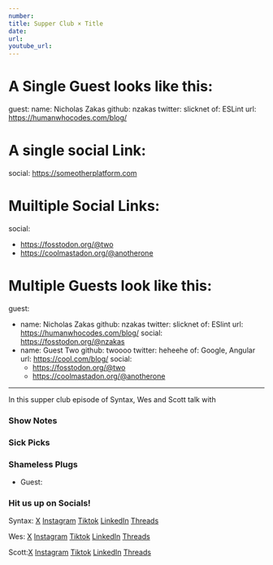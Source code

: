 ```yaml
---
number:
title: Supper Club × Title
date:
url:
youtube_url:
---
```


# A Single Guest looks like this:
guest:
  name: Nicholas Zakas
  github: nzakas
  twitter: slicknet
  of: ESLint
  url: https://humanwhocodes.com/blog/
  # A single social Link:
  social: https://someotherplatform.com
  # Muiltiple Social Links:
  social:
  - https://fosstodon.org/@two
  - https://coolmastadon.org/@anotherone

# Multiple Guests look like this:
guest:
  - name: Nicholas Zakas
    github: nzakas
    twitter: slicknet
    of: ESlint
    url: https://humanwhocodes.com/blog/
    social: https://fosstodon.org/@nzakas
  - name: Guest Two
    github: twoooo
    twitter: heheehe
    of: Google, Angular
    url: https://cool.com/blog/
    social:
      - https://fosstodon.org/@two
      - https://coolmastadon.org/@anotherone
---

In this supper club episode of Syntax, Wes and Scott talk with

### Show Notes

### Sick Picks

### Shameless Plugs

- Guest:

### Hit us up on Socials!

Syntax: [X](https://twitter.com/syntaxfm) [Instagram](https://www.instagram.com/syntax_fm/) [Tiktok](https://www.tiktok.com/@syntaxfm) [LinkedIn](https://www.linkedin.com/company/96077407/admin/feed/posts/) [Threads](https://www.threads.net/@syntax_fm)

Wes: [X](https://twitter.com/wesbos) [Instagram](https://www.instagram.com/wesbos/) [Tiktok](https://www.tiktok.com/@wesbos) [LinkedIn](https://www.linkedin.com/in/wesbos/) [Threads](https://www.threads.net/@wesbos)

Scott:[X](https://twitter.com/stolinski) [Instagram](https://www.instagram.com/stolinski/) [Tiktok](https://www.tiktok.com/@stolinski) [LinkedIn](https://www.linkedin.com/in/stolinski/) [Threads](https://www.threads.net/@stolinski)
